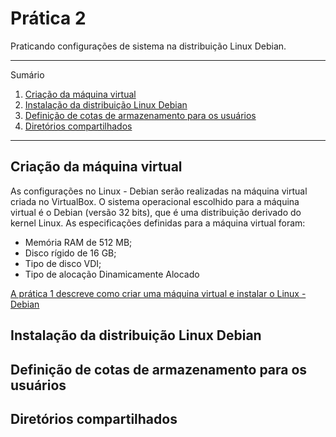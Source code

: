 # Prática 2

Praticando configurações de sistema na distribuição Linux Debian.

*******
Sumário
 1. [Criação da máquina virtual](#virtualbox)
 2. [Instalação da distribuição Linux Debian](#debian)
 3. [Definição de cotas de armazenamento para os usuários](#cotas)
 4. [Diretórios compartilhados](#diretorios)
*******

<div id='virtualbox'/>

## Criação da máquina virtual

As configurações no Linux - Debian serão realizadas na máquina virtual criada no VirtualBox. O sistema operacional escolhido para a máquina virtual é o Debian (versão 32 bits), que é uma distribuição derivado do kernel Linux. As especificações definidas para a máquina virtual foram: 

- Memória RAM de 512 MB; 
- Disco rígido de 16 GB;
- Tipo de disco VDI;
- Tipo de alocação Dinamicamente Alocado

[A prática 1 descreve como criar uma máquina virtual e instalar o Linux - Debian](https://github.com/MariaCarolinass/config-servidor-apache2/edit/main/README.md)

<div id='debian'/>

## Instalação da distribuição Linux Debian

<div id='cotas'/>

## Definição de cotas de armazenamento para os usuários

<div id='diretorios'/>

## Diretórios compartilhados

